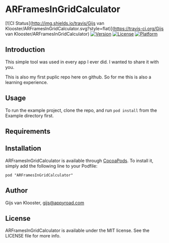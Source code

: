 # ARFramesInGridCalculator

[![CI Status](http://img.shields.io/travis/Gijs van Klooster/ARFramesInGridCalculator.svg?style=flat)](https://travis-ci.org/Gijs van Klooster/ARFramesInGridCalculator)
[![Version](https://img.shields.io/cocoapods/v/ARFramesInGridCalculator.svg?style=flat)](http://cocoadocs.org/docsets/ARFramesInGridCalculator)
[![License](https://img.shields.io/cocoapods/l/ARFramesInGridCalculator.svg?style=flat)](http://cocoadocs.org/docsets/ARFramesInGridCalculator)
[![Platform](https://img.shields.io/cocoapods/p/ARFramesInGridCalculator.svg?style=flat)](http://cocoadocs.org/docsets/ARFramesInGridCalculator)

## Introduction

This simple tool was used in every app I ever did. I wanted to share it with you.

This is also my first puplic repo here on github. So for me this is also a learning experience.

## Usage

To run the example project, clone the repo, and run `pod install` from the Example directory first.

## Requirements

## Installation

ARFramesInGridCalculator is available through [CocoaPods](http://cocoapods.org). To install
it, simply add the following line to your Podfile:

    pod "ARFramesInGridCalculator"

## Author

Gijs van Klooster, gijs@appyroad.com

## License

ARFramesInGridCalculator is available under the MIT license. See the LICENSE file for more info.

